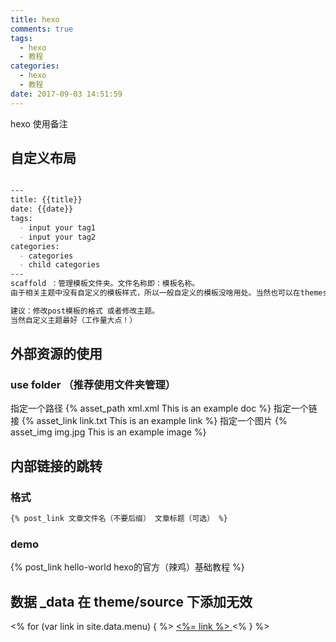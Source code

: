 ```yaml
---
title: hexo
comments: true
tags:
  - hexo
  - 教程
categories:
  - hexo
  - 教程
date: 2017-09-03 14:51:59
---
```

hexo 使用备注

## 自定义布局
~~~md

---
title: {{title}}
date: {{date}}
tags:
  - input your tag1
  - input your tag2
categories:
  - categories
  - child categories
---
scaffold ：管理模板文件夹。文件名称即：模板名称。
由于相关主题中没有自定义的模板样式，所以一般自定义的模板没啥用处。当然也可以在themes 中新增自定义的样式。

建议：修改post模板的格式 或者修改主题。
当然自定义主题最好（工作量大点！）

~~~
## 外部资源的使用
### use folder （推荐使用文件夹管理）
指定一个路径
{% asset_path xml.xml This is an example doc %}
指定一个链接
{% asset_link link.txt This is an example link  %}
指定一个图片
{% asset_img img.jpg This is an example image %}


## 内部链接的跳转
### 格式
~~~md
{% post_link 文章文件名（不要后缀） 文章标题（可选） %}
~~~
### demo

{% post_link hello-world hexo的官方（辣鸡）基础教程 %}

## 数据 _data 在 theme/source 下添加无效

<% for (var link in site.data.menu) { %>
  <a href="<%= site.data.menu[link] %>"> <%= link %> </a>
<% } %>

